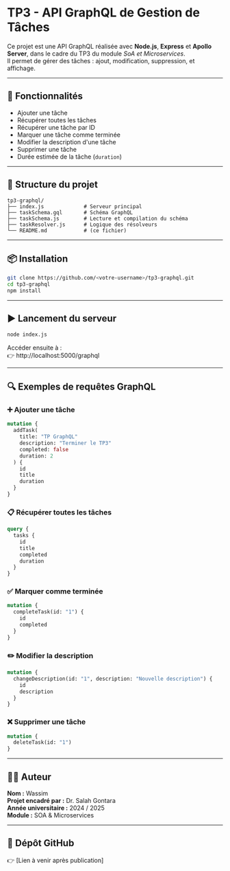 
# TP3 - API GraphQL de Gestion de Tâches

Ce projet est une API GraphQL réalisée avec **Node.js**, **Express** et **Apollo Server**, dans le cadre du TP3 du module *SoA et Microservices*.  
Il permet de gérer des tâches : ajout, modification, suppression, et affichage.

---

## 🚀 Fonctionnalités

- Ajouter une tâche
- Récupérer toutes les tâches
- Récupérer une tâche par ID
- Marquer une tâche comme terminée
- Modifier la description d'une tâche
- Supprimer une tâche
- Durée estimée de la tâche (`duration`)

---

## 📁 Structure du projet

```
tp3-graphql/
├── index.js             # Serveur principal
├── taskSchema.gql       # Schéma GraphQL
├── taskSchema.js        # Lecture et compilation du schéma
├── taskResolver.js      # Logique des résolveurs
└── README.md            # (ce fichier)
```

---

## 📦 Installation

```bash
git clone https://github.com/<votre-username>/tp3-graphql.git
cd tp3-graphql
npm install
```

---

## ▶️ Lancement du serveur

```bash
node index.js
```

Accéder ensuite à :  
👉 http://localhost:5000/graphql

---

## 🔍 Exemples de requêtes GraphQL

### ➕ Ajouter une tâche
```graphql
mutation {
  addTask(
    title: "TP GraphQL"
    description: "Terminer le TP3"
    completed: false
    duration: 2
  ) {
    id
    title
    duration
  }
}
```

### 📋 Récupérer toutes les tâches
```graphql
query {
  tasks {
    id
    title
    completed
    duration
  }
}
```

### ✅ Marquer comme terminée
```graphql
mutation {
  completeTask(id: "1") {
    id
    completed
  }
}
```

### ✏️ Modifier la description
```graphql
mutation {
  changeDescription(id: "1", description: "Nouvelle description") {
    id
    description
  }
}
```

### ❌ Supprimer une tâche
```graphql
mutation {
  deleteTask(id: "1")
}
```

---

## 🧑‍💻 Auteur

**Nom :** Wassim  
**Projet encadré par :** Dr. Salah Gontara  
**Année universitaire :** 2024 / 2025  
**Module :** SOA & Microservices

---

## 🐙 Dépôt GitHub

👉 [Lien à venir après publication]

